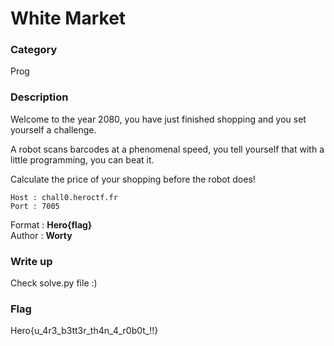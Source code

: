 # White Market

### Category

Prog

### Description

Welcome to the year 2080, you have just finished shopping and you set yourself a challenge. 

A robot scans barcodes at a phenomenal speed, you tell yourself that with a little programming, you can beat it.

Calculate the price of your shopping before the robot does!

```
Host : chall0.heroctf.fr
Port : 7005
```

Format : **Hero{flag}**<br>
Author : **Worty**

### Write up

Check solve.py file :)

### Flag

Hero{u_4r3_b3tt3r_th4n_4_r0b0t_!!}